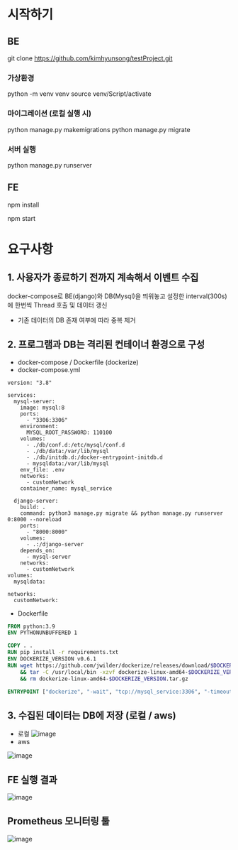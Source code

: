 # 시작하기


## BE

git clone https://github.com/kimhyunsong/testProject.git
### 가상환경
python -m venv venv
source venv/Script/activate

### 마이그레이션 (로컬 실행 시)
python manage.py makemigrations
python manage.py migrate

### 서버 실행

python manage.py runserver 

## FE

npm install

npm start


# 요구사항

## 1. 사용자가 종료하기 전까지 계속해서 이벤트 수집
docker-compose로 BE(django)와 DB(Mysql)을 띄워놓고 
설정한 interval(300s)에 한번씩 Thread 호출 및 데이터 갱신


- 기존 데이터의 DB 존재 여부에 따라 중복 제거 

## 2. 프로그램과 DB는 격리된 컨테이너 환경으로 구성

- docker-compose / Dockerfile (dockerize)
- docker-compose.yml
```docker
version: "3.8"

services:
  mysql-server:
    image: mysql:8
    ports:
      - "3306:3306"
    environment:
      MYSQL_ROOT_PASSWORD: 110100
    volumes:
      - ./db/conf.d:/etc/mysql/conf.d
      - ./db/data:/var/lib/mysql
      - ./db/initdb.d:/docker-entrypoint-initdb.d
      - mysqldata:/var/lib/mysql
    env_file: .env
    networks:
      - customNetwork
    container_name: mysql_service

  django-server:
    build: .
    command: python3 manage.py migrate && python manage.py runserver 0:8000 --noreload
    ports:
      - "8000:8000"
    volumes:
      - .:/django-server
    depends_on:
      - mysql-server
    networks:
      - customNetwork
volumes:
  mysqldata:

networks:
  customNetwork:
```
- Dockerfile
```Dockerfile
FROM python:3.9
ENV PYTHONUNBUFFERED 1

COPY . .
RUN pip install -r requirements.txt
ENV DOCKERIZE_VERSION v0.6.1
RUN wget https://github.com/jwilder/dockerize/releases/download/$DOCKERIZE_VERSION/dockerize-linux-amd64-$DOCKERIZE_VERSION.tar.gz \
    && tar -C /usr/local/bin -xzvf dockerize-linux-amd64-$DOCKERIZE_VERSION.tar.gz \
    && rm dockerize-linux-amd64-$DOCKERIZE_VERSION.tar.gz

ENTRYPOINT ["dockerize", "-wait", "tcp://mysql_service:3306", "-timeout", "20s"]
```



## 3. 수집된 데이터는 DB에 저장 (로컬 / aws)
- 로컬
 ![image](https://github.com/kimhyunsong/testProject/assets/87460502/38ac6d55-02fb-4a03-b779-1a59f3e92640)
- aws
  
![image](https://github.com/kimhyunsong/testProject/assets/87460502/eb986278-84ff-4ba3-afdc-6be8e9fd293f)


## FE 실행 결과
![image](https://github.com/kimhyunsong/testProject/assets/87460502/1034d410-93f4-4710-ba70-dfc8dbe96a99)


## Prometheus 모니터링 툴
![image](https://github.com/kimhyunsong/testProject/assets/87460502/082e022e-fd44-405d-bb3b-a0744aaa0894)

